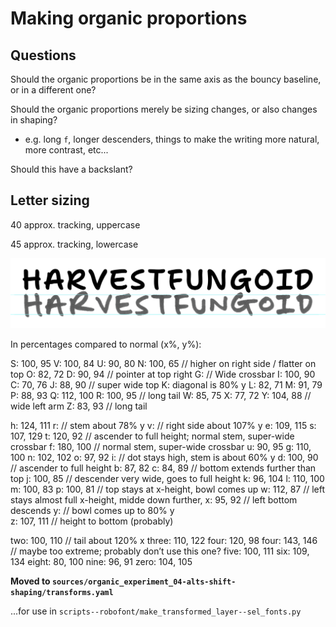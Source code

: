 # Making organic proportions

## Questions 

Should the organic proportions be in the same axis as the bouncy baseline, or in a different one?

Should the organic proportions merely be sizing changes, or also changes in shaping?
- e.g. long `f`, longer descenders, things to make the writing more natural, more contrast, etc...

Should this have a backslant?


## Letter sizing

40 approx. tracking, uppercase

45 approx. tracking, lowercase

![](assets/2020-08-29-18-37-34.png)

In percentages compared to normal (x%, y%):

S: 100, 95
V: 100, 84
U: 90, 80
N: 100, 65 // higher on right side / flatter on top
O: 82, 72
D: 90, 94 // pointer at top right
G: // Wide crossbar
I: 100, 90
C: 70, 76
J: 88, 90 // super wide top
K: diagonal is 80% y
L: 82, 71
M: 91, 79
P: 88, 93
Q: 112, 100
R: 100, 95 // long tail
W: 85, 75
X: 77, 72
Y: 104, 88 // wide left arm
Z:  83, 93 // long tail

h: 124, 111
r: // stem about 78% y
v: // right side about 107% y
e: 109, 115
s: 107, 129
t: 120, 92 // ascender to full height; normal stem, super-wide crossbar
f: 180, 100 // normal stem, super-wide crossbar
u: 90, 95
g: 110, 100
n: 102, 102
o: 97, 92
i: // dot stays high, stem is about 60% y
d: 100, 90 // ascender to full height
b: 87, 82
c: 84, 89 // bottom extends further than top
j: 100, 85 // descender very wide, goes to full height
k: 96, 104
l: 110, 100
m: 100, 83
p: 100, 81 // top stays at x-height, bowl comes up
w: 112, 87 // left stays almost full x-height, midde down further, 
x: 95, 92 // left bottom descends
y: // bowl comes up to 80% y\
z: 107, 111 // height to bottom (probably)


two: 100, 110 // tail about 120% x
three: 110, 122
four: 120, 98
four: 143, 146 // maybe too extreme; probably don’t use this one?
five: 100, 111
six: 109, 134
eight: 80, 100
nine: 96, 91
zero: 104, 105

**Moved to `sources/organic_experiment_04-alts-shift-shaping/transforms.yaml`**

...for use in `scripts--robofont/make_transformed_layer--sel_fonts.py`